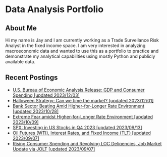 # Data Analysis Portfolio
## About Me
Hi my name is Jay and I am currently working as a Trade Surveilance Risk Analyst in the fixed income space. 
I am very interested in analyzing macroeconomic data and wanted to use this as a portfolio to practice and demonstrate my analytical capabilities using mostly Python and publicly available data.

## Recent Postings
- [U.S. Bureau of Economic Analysis Release: GDP and Consumer Spending [updated 2023/12/03]](https://github.com/ki14jaeh/Data-Analysis-Portfolio/blob/main/20231204/README.md)
- [Halloween Strategy: Can we time the market? [updated 2023/12/01]](https://github.com/ki14jaeh/Data-Analysis-Portfolio/blob/main/20231203/README.md)
- [Bank Sector Beating Amid Higher-for-Longer Rate Environment [updated 2023/10/28]](https://github.com/ki14jaeh/Data-Analysis-Portfolio/blob/main/20231028/README.md)
- [Extreme Fear amidst Higher-for-Longer Rate Environment [updated 2023/10/09]](https://github.com/ki14jaeh/Data-Analysis-Portfolio/tree/main/20231008)
- [SPX: Investing in US Stocks in Q4 2023 [updated 2023/09/13]](https://github.com/ki14jaeh/Data-Analysis-Portfolio/tree/main/20230913)
- [Oil Futures (WTI), Interest Rates, and Fixed Income (TLT) [updated 2023/09/07]](https://github.com/ki14jaeh/Data-Analysis-Portfolio/tree/main/20230907)
- [Rising Consumer Spending and Revolving LOC Deliqencies, Job Market Update via JOLT [updated 2023/09/07]](https://github.com/ki14jaeh/Data-Analysis-Portfolio/tree/main/20230906)


